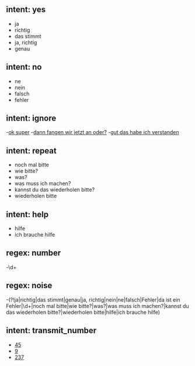 
## intent: yes
  - ja
  - richtig
  - das stimmt
  - ja, richtig
  - genau
  
## intent: no
  - ne
  - nein
  - falsch
  - fehler

## intent: ignore
  -[ok super](noise)
  -[dann fangen wir jetzt an oder?](noise)
  -[gut das habe ich verstanden](noise)

## intent: repeat
  - noch mal bitte
  - wie bitte?
  - was?
  - was muss ich machen?
  - kannst du das wiederholen bitte?
  - wiederholen bitte

## intent: help
  - hilfe
  - ich brauche hilfe


## regex: number
  -\d+

## regex: noise
  -(?!ja|richtig|das stimmt|genau|ja, richtig|nein|ne|falsch|Fehler|da ist ein Fehler|\d+|noch mal bitte|wie bitte\?|was\?|was muss ich machen\?|kannst du das wiederholen bitte\?|wiederholen bitte|hilfe|ich brauche hilfe)

## intent: transmit_number
  - [45](number)
  - [9](number)
  - [237](number)


